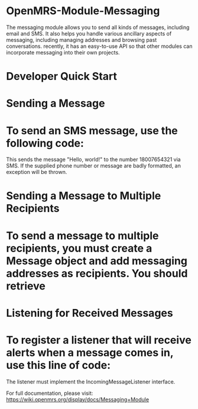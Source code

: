OpenMRS-Module-Messaging
========================

The messaging module allows you to send all kinds of messages, including email and SMS. It also helps you handle various ancillary aspects of messaging, including managing addresses and browsing past conversations. recently, it has an easy-to-use API so that other modules can incorporate messaging into their own projects.

Developer Quick Start
========================

# Sending a Message

# To send an SMS message, use the following code:

This sends the message "Hello, world!" to the number 18007654321 via SMS. If the supplied phone number or message are badly formatted, an exception will be thrown.

# Sending a Message to Multiple Recipients

# To send a message to multiple recipients, you must create a Message object and add messaging addresses as recipients. You should retrieve 

# Listening for Received Messages

# To register a listener that will receive alerts when a message comes in, use this line of code:

The listener must implement the IncomingMessageListener interface.


For full documentation, please visit: https://wiki.openmrs.org/display/docs/Messaging+Module
